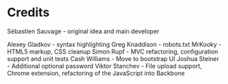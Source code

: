 Credits
=======
Sébastien Sauvage - original idea and main developer

Alexey Gladkov - syntax highlighting
Greg Knaddison - robots.txt
MrKooky - HTML5 markup, CSS cleanup
Simon Rupf - MVC refactoring, configuration support and unit tests
Cash Williams - Move to bootstrap UI
Joshua Steiner - Additional optional password
Viktor Stanchev - File upload support, Chrome extension, refactoring of the JavaScript into Backbone